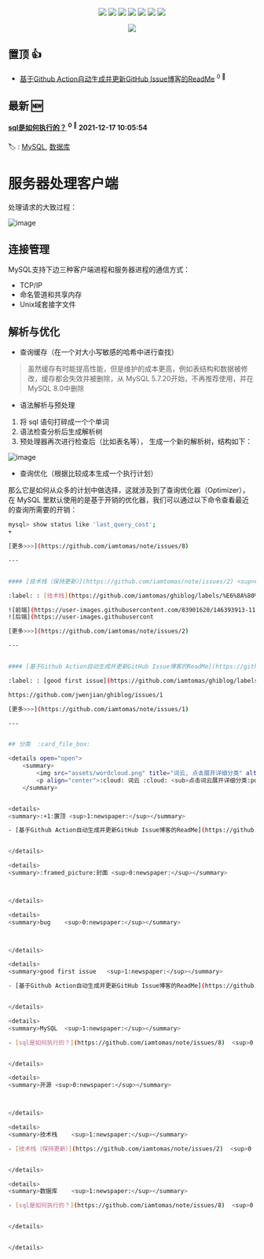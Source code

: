 

<p align='center'>
    <img src="https://badgen.net/badge/labels/8"/>
    <img src="https://badgen.net/github/issues/iamtomas/ghiblog"/>
    <img src="https://badgen.net/badge/last-commit/2021-12-20 14:15:40"/>
    <img src="https://badgen.net/github/forks/iamtomas/ghiblog"/>
    <img src="https://badgen.net/github/stars/iamtomas/ghiblog"/>
    <img src="https://badgen.net/github/watchers/iamtomas/ghiblog"/>
    <img src="https://badgen.net/github/release/iamtomas/ghiblog"/>
</p>

<p align='center'>
    <a href="https://github.com/jwenjian/visitor-count-badge">
        <img src="https://visitor-badge.glitch.me/badge?page_id=jwenjian.ghiblog"/>
    </a>
</p>


## 置顶 :thumbsup: 
- [基于Github Action自动生成并更新GitHub Issue博客的ReadMe](https://github.com/iamtomas/note/issues/1)  <sup>0 :speech_balloon:</sup>  	 
## 最新 :new: 

#### [sql是如何执行的？](https://github.com/iamtomas/note/issues/8) <sup>0 :speech_balloon:</sup> 	 2021-12-17 10:05:54

:label: : [MySQL](https://github.com/iamtomas/ghiblog/labels/MySQL), [数据库](https://github.com/iamtomas/ghiblog/labels/%E6%95%B0%E6%8D%AE%E5%BA%93)

# 服务器处理客户端

处理请求的大致过程：

![image](https://user-images.githubusercontent.com/83901620/146526155-87cade0d-c797-4028-9ff1-1dd0a8a69ab8.png)

## 连接管理

MySQL支持下边三种客户端进程和服务器进程的通信方式：

- TCP/IP
- 命名管道和共享内存
- Unix域套接字文件

## 解析与优化

- 查询缓存（在一个对大小写敏感的哈希中进行查找）

> 虽然缓存有时能提高性能，但是维护的成本更高，例如表结构和数据被修改，缓存都会失效并被删除，从 MySQL 5.7.20开始，不再推荐使用，并在MySQL 8.0中删除

- 语法解析与预处理

1. 将 sql 语句打碎成一个个单词
2. 语法检查分析后生成解析树
3. 预处理器再次进行检查后（比如表名等）， 生成一个新的解析树，结构如下：

![image](https://user-images.githubusercontent.com/83901620/146774577-e24f2a71-f8d5-4c64-a235-7e7e35846984.png)

- 查询优化（根据比较成本生成一个执行计划）

那么它是如何从众多的计划中做选择，这就涉及到了查询优化器（Optimizer），在 MySQL 里默认使用的是基于开销的优化器，我们可以通过以下命令查看最近的查询所需要的开销：

```bash
mysql> show status like 'last_query_cost';
+

[更多>>>](https://github.com/iamtomas/note/issues/8)

---


#### [技术栈（保持更新）](https://github.com/iamtomas/note/issues/2) <sup>0 :speech_balloon:</sup> 	 2021-12-16 14:52:47

:label: : [技术栈](https://github.com/iamtomas/ghiblog/labels/%E6%8A%80%E6%9C%AF%E6%A0%88)

![前端](https://user-images.githubusercontent.com/83901620/146393913-11f93910-64dd-4bb2-b79b-171f39ea4174.png)
![后端](https://user-images.githubusercont

[更多>>>](https://github.com/iamtomas/note/issues/2)

---


#### [基于Github Action自动生成并更新GitHub Issue博客的ReadMe](https://github.com/iamtomas/note/issues/1) <sup>0 :speech_balloon:</sup> 	 2021-12-16 13:26:34

:label: : [good first issue](https://github.com/iamtomas/ghiblog/labels/good%20first%20issue), [:+1:置顶](https://github.com/iamtomas/ghiblog/labels/%3A%2B1%3A%E7%BD%AE%E9%A1%B6)

https://github.com/jwenjian/ghiblog/issues/1

[更多>>>](https://github.com/iamtomas/note/issues/1)

---


## 分类  :card_file_box: 

<details open="open">
    <summary>
        <img src="assets/wordcloud.png" title="词云, 点击展开详细分类" alt="词云， 点击展开详细分类">
        <p align="center">:cloud: 词云 :cloud: <sub>点击词云展开详细分类:point_down: </sub></p>
    </summary>


<details>
<summary>:+1:置顶	<sup>1:newspaper:</sup></summary>

- [基于Github Action自动生成并更新GitHub Issue博客的ReadMe](https://github.com/iamtomas/note/issues/1)  <sup>0 :speech_balloon:</sup>  	 


</details>

<details>
<summary>:framed_picture:封面	<sup>0:newspaper:</sup></summary>



</details>

<details>
<summary>bug	<sup>0:newspaper:</sup></summary>



</details>

<details>
<summary>good first issue	<sup>1:newspaper:</sup></summary>

- [基于Github Action自动生成并更新GitHub Issue博客的ReadMe](https://github.com/iamtomas/note/issues/1)  <sup>0 :speech_balloon:</sup>  	 


</details>

<details>
<summary>MySQL	<sup>1:newspaper:</sup></summary>

- [sql是如何执行的？](https://github.com/iamtomas/note/issues/8)  <sup>0 :speech_balloon:</sup>  	 


</details>

<details>
<summary>开源	<sup>0:newspaper:</sup></summary>



</details>

<details>
<summary>技术栈	<sup>1:newspaper:</sup></summary>

- [技术栈（保持更新）](https://github.com/iamtomas/note/issues/2)  <sup>0 :speech_balloon:</sup>  	 


</details>

<details>
<summary>数据库	<sup>1:newspaper:</sup></summary>

- [sql是如何执行的？](https://github.com/iamtomas/note/issues/8)  <sup>0 :speech_balloon:</sup>  	 


</details>


</details>    
